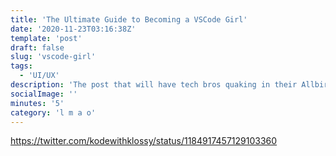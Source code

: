 ```yaml
---
title: 'The Ultimate Guide to Becoming a VSCode Girl'
date: '2020-11-23T03:16:38Z'
template: 'post'
draft: false
slug: 'vscode-girl'
tags:
  - 'UI/UX'
description: 'The post that will have tech bros quaking in their Allbirds runners'
socialImage: ''
minutes: '5'
category: 'l m a o'
---
```


https://twitter.com/kodewithklossy/status/1184917457129103360
